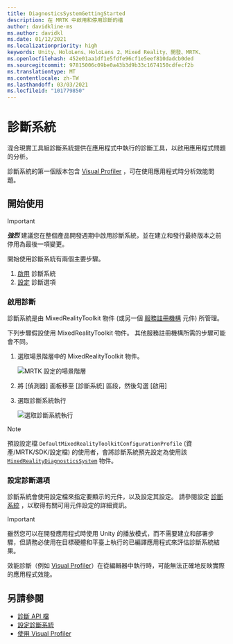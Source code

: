 ```yaml
---
title: DiagnosticsSystemGettingStarted
description: 在 MRTK 中啟用和停用診斷的檔
author: davidkline-ms
ms.author: davidkl
ms.date: 01/12/2021
ms.localizationpriority: high
keywords: Unity、HoloLens、HoloLens 2、Mixed Reality、開發、MRTK、
ms.openlocfilehash: 452e01aa1df1e5fdfe96cf1e5eef810dadcb0ded
ms.sourcegitcommit: 97815006c09be0a43b3d9b33c1674150cdfecf2b
ms.translationtype: MT
ms.contentlocale: zh-TW
ms.lasthandoff: 03/03/2021
ms.locfileid: "101779850"
---
```

# <a name="diagnostic-system"></a>診斷系統

混合現實工具組診斷系統提供在應用程式中執行的診斷工具，以啟用應用程式問題的分析。

診斷系統的第一個版本包含 [Visual Profiler](using-visual-profiler.md) ，可在使用應用程式時分析效能問題。

## <a name="getting-started"></a>開始使用

> [!IMPORTANT]
> **_強烈_** 建議您在整個產品開發週期中啟用診斷系統，並在建立和發行最終版本之前停用為最後一項變更。

開始使用診斷系統有兩個主要步驟。

1. [啟用](#enable-diagnostics) 診斷系統
2. [設定](#configure-diagnostic-options) 診斷選項

### <a name="enable-diagnostics"></a>啟用診斷

診斷系統是由 MixedRealityToolkit 物件 (或另一個 [服務註冊機構](xref:Microsoft.MixedReality.Toolkit.IMixedRealityServiceRegistrar) 元件) 所管理。

下列步驟假設使用 MixedRealityToolkit 物件。 其他服務註冊機構所需的步驟可能會不同。

1. 選取場景階層中的 MixedRealityToolkit 物件。

    ![MRTK 設定的場景階層](../images/MRTK_ConfiguredHierarchy.png)

1. 將 [偵測器] 面板移至 [診斷系統] 區段，然後勾選 [啟用]
1. 選取診斷系統執行

    ![選取診斷系統執行](../images/diagnostics/DiagnosticsSelectSystemType.png)

> [!NOTE]
> 預設設定檔 `DefaultMixedRealityToolkitConfigurationProfile` (資產/MRTK/SDK/設定檔) 的使用者，會將診斷系統預先設定為使用該 [`MixedRealityDiagnosticsSystem`](xref:Microsoft.MixedReality.Toolkit.Diagnostics.MixedRealityDiagnosticsSystem) 物件。

### <a name="configure-diagnostic-options"></a>設定診斷選項

診斷系統會使用設定檔來指定要顯示的元件，以及設定其設定。 請參閱設定 [診斷系統](configuring-diagnostics.md) ，以取得有關可用元件設定的詳細資訊。

> [!IMPORTANT]
> 雖然您可以在開發應用程式時使用 Unity 的播放模式，而不需要建立和部署步驟，但請務必使用在目標硬體和平臺上執行的已編譯應用程式來評估診斷系統結果。
>
> 效能診斷（例如 [Visual Profiler](using-visual-profiler.md)）在從編輯器中執行時，可能無法正確地反映實際的應用程式效能。

## <a name="see-also"></a>另請參閱

- [診斷 API 檔](xref:Microsoft.MixedReality.Toolkit.Diagnostics)
- [設定診斷系統](configuring-diagnostics.md)
- [使用 Visual Profiler](using-visual-profiler.md)
